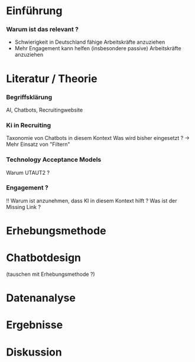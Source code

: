 # Einführung

### Warum ist das relevant ?

-  Schwierigkeit in Deutschland fähige Arbeitskräfte anzuziehen
- Mehr Engagement kann helfen (insbesondere passive) Arbeitskräfte anzuziehen
# Literatur / Theorie

### Begriffsklärung

AI, Chatbots, Recruitingwebsite

### Ki in Recruiting

Taxonomie von Chatbots in diesem Kontext
Was wird bisher eingesetzt ? 
-> Mehr Einsatz von "Filtern"

### Technology Acceptance Models

Warum UTAUT2 ?
### Engagement ?

!! Warum ist anzunehmen, dass KI in diesem Kontext hilft ?
Was ist der Missing Link ? 


# Erhebungsmethode
# Chatbotdesign
(tauschen mit Erhebungsmethode ?)

# Datenanalyse

# Ergebnisse

# Diskussion

